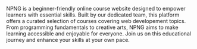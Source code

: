 NPNG is a beginner-friendly online course website designed to empower learners with essential skills. Built by our dedicated team, this platform offers a curated selection of courses covering web developement topics. From programming fundamentals to creative arts, NPNG aims to make learning accessible and enjoyable for everyone. Join us on this educational journey and enhance your skills at your own pace.
